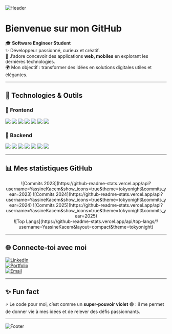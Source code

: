 <!-- Bannière personnalisée -->
![Header](https://capsule-render.vercel.app/api?type=waving&color=7F3FBF&height=200&section=header&text=Hey,%20I'm%20Yassine!%20👋&fontSize=40&fontColor=ffffff&animation=fadeIn&fontAlignY=35)

#  Bienvenue sur mon GitHub  

🎓 **Software Engineer Student**  
✨ Développeur passionné, curieux et créatif.  
🚀 J’adore concevoir des applications **web, mobiles** en explorant les dernières technologies.  
🌍 Mon objectif : transformer des idées en solutions digitales utiles et élégantes.  

---

## 🚀 Technologies & Outils  

### 🎨 Frontend  
<p>
  <img src="https://img.shields.io/badge/React-20232A?style=for-the-badge&logo=react&logoColor=61DAFB"/>
  <img src="https://img.shields.io/badge/Next.js-000000?style=for-the-badge&logo=nextdotjs&logoColor=white"/>
  <img src="https://img.shields.io/badge/Vite-646CFF?style=for-the-badge&logo=vite&logoColor=white"/>
  <img src="https://img.shields.io/badge/TailwindCSS-38B2AC?style=for-the-badge&logo=tailwindcss&logoColor=white"/>
  <img src="https://img.shields.io/badge/Bootstrap-7952B3?style=for-the-badge&logo=bootstrap&logoColor=white"/>
  <img src="https://img.shields.io/badge/React%20Native-20232A?style=for-the-badge&logo=react&logoColor=61DAFB"/>
  <img src="https://img.shields.io/badge/Angular-DD0031?style=for-the-badge&logo=angular&logoColor=white"/>
</p>

### 🔹 Backend  
<p>
  <img src="https://img.shields.io/badge/Spring%20Boot-6DB33F?style=for-the-badge&logo=springboot&logoColor=white"/>
  <img src="https://img.shields.io/badge/ASP.NET-512BD4?style=for-the-badge&logo=dotnet&logoColor=white"/>
  <img src="https://img.shields.io/badge/Node.js-339933?style=for-the-badge&logo=node.js&logoColor=white"/>
  <img src="https://img.shields.io/badge/Express.js-000000?style=for-the-badge&logo=express&logoColor=white"/>
  <img src="https://img.shields.io/badge/MongoDB-47A248?style=for-the-badge&logo=mongodb&logoColor=white"/>
  <img src="https://img.shields.io/badge/PostgreSQL-316192?style=for-the-badge&logo=postgresql&logoColor=white"/>
  <img src="https://img.shields.io/badge/MySQL-4479A1?style=for-the-badge&logo=mysql&logoColor=white"/>
</p>

---

## 📊 Mes statistiques GitHub  

<p align="center">
  <!-- total commits pour 2023 -->
  ![Commits 2023](https://github-readme-stats.vercel.app/api?username=YassineKacem&show_icons=true&theme=tokyonight&commits_year=2023)  
  <!-- total commits pour 2024 -->
  ![Commits 2024](https://github-readme-stats.vercel.app/api?username=YassineKacem&show_icons=true&theme=tokyonight&commits_year=2024)  
  <!-- total commits pour 2025 -->
  ![Commits 2025](https://github-readme-stats.vercel.app/api?username=YassineKacem&show_icons=true&theme=tokyonight&commits_year=2025)  
  <br>
  <!-- Langages les plus utilisés -->
  ![Top Langs](https://github-readme-stats.vercel.app/api/top-langs/?username=YassineKacem&layout=compact&theme=tokyonight)  
</p>

---

## 🌐 Connecte-toi avec moi  

[![LinkedIn](https://img.shields.io/badge/LinkedIn-7F3FBF?style=for-the-badge&logo=linkedin&logoColor=white)](https://linkedin.com/in/ton-profil)  
[![Portfolio](https://img.shields.io/badge/Portfolio-2D2DD?style=for-the-badge&logo=firefox&logoColor=7F3FBF)](https://ton-portfolio.com)  
[![Email](https://img.shields.io/badge/Email-7F3FBF?style=for-the-badge&logo=gmail&logoColor=white)](mailto:ton.email@gmail.com)  

---

## ✨ Fun fact  
⚡ Le code pour moi, c’est comme un **super-pouvoir violet** 🟣 : il me permet de donner vie à mes idées et de relever des défis passionnants.  

---

<!-- Footer -->
![Footer](https://capsule-render.vercel.app/api?type=waving&color=7F3FBF&height=120&section=footer)
